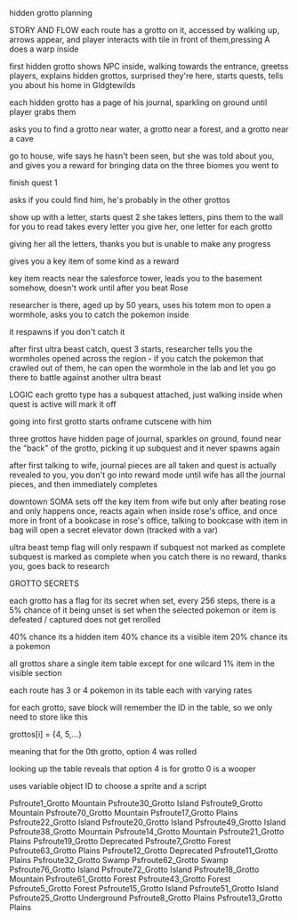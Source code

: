 hidden grotto planning

STORY AND FLOW
each route has a grotto on it, accessed by walking up, arrows appear, and player interacts with tile in front of them,pressing A does a warp inside

first hidden grotto shows NPC inside, walking towards the entrance, greetss players, explains hidden grottos, surprised they're here, starts quests, tells you about his home in Gldgtewilds

each hidden grotto has a page of his journal, sparkling on ground until player grabs them

asks you to find a grotto near water, a grotto near a forest, and a grotto near a cave

go to house, wife says he hasn't been seen, but she was told about you, and gives you a reward for bringing data on the three biomes you went to

finish quest 1

asks if you could find him, he's probably in the other grottos

show up with a letter, starts quest 2
she takes letters, pins them to the wall for you to read
takes every letter you give her, one letter for each grotto

giving her all the letters, thanks you but is unable to make any progress

gives you a key item of some kind as a reward

key item reacts near the salesforce tower, leads you to the basement somehow, doesn't work until after you beat Rose

researcher is there, aged up by 50 years, uses his totem mon to open a wormhole, asks you to catch the pokemon inside

it respawns if you don't catch it

after first ultra beast catch, quest 3 starts, researcher tells you the wormholes opened across the region - if you catch the pokemon that crawled out of them, he can open the wormhole in the lab and let you go there to battle against another ultra beast

LOGIC
each grotto type has a subquest attached, just walking inside when quest is active will mark it off

going into first grotto starts onframe cutscene with him

three grottos have hidden page of journal, sparkles on ground, found near the "back" of the grotto, picking it up subquest and it never spawns again

after first talking to wife, journal pieces are all taken and quest is actually revealed to you, you don't go into reward mode until wife has all the journal pieces, and then immediately completes

downtown SOMA sets off the key item from wife but only after beating rose and only happens once, reacts again when inside rose's office, and once more in front of a bookcase in rose's office, talking to bookcase with item in bag will open a secret elevator down (tracked with a var)

ultra beast temp flag will only respawn if subquest not marked as complete
subquest is marked as complete when you catch
there is no reward, thanks you, goes back to research

GROTTO SECRETS

each grotto has a flag for its secret
when set, every 256 steps, there is a 5% chance of it being unset
is set when the selected pokemon or item is defeated / captured
does not get rerolled

40% chance its a hidden item
40% chance its a visible item
20% chance its a pokemon

all grottos share a single item table except for one wilcard 1% item in the visible section

each route has 3 or 4 pokemon in its table each with varying rates

for each grotto, save block will remember the ID in the table, so we only need to store like this

grottos[i] = {4, 5,...}

meaning that for the 0th grotto, option 4 was rolled

looking up the table reveals that option 4 is for grotto 0 is a wooper

uses variable object ID to choose a sprite and a script

Psfroute1_Grotto	Mountain
Psfroute30_Grotto	Island
Psfroute9_Grotto	Mountain
Psfroute70_Grotto	Mountain
Psfroute17_Grotto	Plains
Psfroute22_Grotto	Island
Psfroute20_Grotto	Island
Psfroute49_Grotto	Island
Psfroute38_Grotto	Mountain
Psfroute14_Grotto	Mountain
Psfroute21_Grotto	Plains
Psfroute19_Grotto	Deprecated
Psfroute7_Grotto	Forest
Psfroute63_Grotto	Plains
Psfroute12_Grotto	Deprecated
Psfroute11_Grotto	Plains
Psfroute32_Grotto	Swamp
Psfroute62_Grotto	Swamp
Psfroute76_Grotto	Island
Psfroute72_Grotto	Island
Psfroute18_Grotto	Mountain
Psfroute61_Grotto	Forest
Psfroute43_Grotto	Forest
Psfroute5_Grotto	Forest
Psfroute15_Grotto	Island
Psfroute51_Grotto	Island
Psfroute25_Grotto	Underground
Psfroute8_Grotto	Plains
Psfroute13_Grotto	Plains
